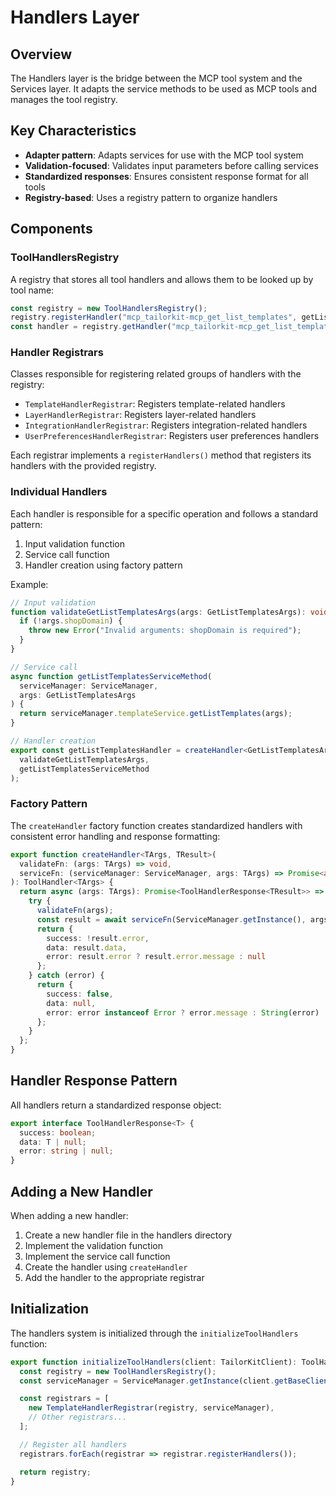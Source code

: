# Handlers Layer

## Overview

The Handlers layer is the bridge between the MCP tool system and the Services layer. It adapts the service methods to be used as MCP tools and manages the tool registry.

## Key Characteristics

- **Adapter pattern**: Adapts services for use with the MCP tool system
- **Validation-focused**: Validates input parameters before calling services
- **Standardized responses**: Ensures consistent response format for all tools
- **Registry-based**: Uses a registry pattern to organize handlers

## Components

### ToolHandlersRegistry

A registry that stores all tool handlers and allows them to be looked up by tool name:

```typescript
const registry = new ToolHandlersRegistry();
registry.registerHandler("mcp_tailorkit-mcp_get_list_templates", getListTemplatesHandler);
const handler = registry.getHandler("mcp_tailorkit-mcp_get_list_templates");
```

### Handler Registrars

Classes responsible for registering related groups of handlers with the registry:

- `TemplateHandlerRegistrar`: Registers template-related handlers
- `LayerHandlerRegistrar`: Registers layer-related handlers
- `IntegrationHandlerRegistrar`: Registers integration-related handlers
- `UserPreferencesHandlerRegistrar`: Registers user preferences handlers

Each registrar implements a `registerHandlers()` method that registers its handlers with the provided registry.

### Individual Handlers

Each handler is responsible for a specific operation and follows a standard pattern:

1. Input validation function
2. Service call function
3. Handler creation using factory pattern

Example:

```typescript
// Input validation
function validateGetListTemplatesArgs(args: GetListTemplatesArgs): void {
  if (!args.shopDomain) {
    throw new Error("Invalid arguments: shopDomain is required");
  }
}

// Service call
async function getListTemplatesServiceMethod(
  serviceManager: ServiceManager,
  args: GetListTemplatesArgs
) {
  return serviceManager.templateService.getListTemplates(args);
}

// Handler creation
export const getListTemplatesHandler = createHandler<GetListTemplatesArgs, any>(
  validateGetListTemplatesArgs,
  getListTemplatesServiceMethod
);
```

### Factory Pattern

The `createHandler` factory function creates standardized handlers with consistent error handling and response formatting:

```typescript
export function createHandler<TArgs, TResult>(
  validateFn: (args: TArgs) => void,
  serviceFn: (serviceManager: ServiceManager, args: TArgs) => Promise<any>
): ToolHandler<TArgs> {
  return async (args: TArgs): Promise<ToolHandlerResponse<TResult>> => {
    try {
      validateFn(args);
      const result = await serviceFn(ServiceManager.getInstance(), args);
      return {
        success: !result.error,
        data: result.data,
        error: result.error ? result.error.message : null
      };
    } catch (error) {
      return {
        success: false,
        data: null,
        error: error instanceof Error ? error.message : String(error)
      };
    }
  };
}
```

## Handler Response Pattern

All handlers return a standardized response object:

```typescript
export interface ToolHandlerResponse<T> {
  success: boolean;
  data: T | null;
  error: string | null;
}
```

## Adding a New Handler

When adding a new handler:

1. Create a new handler file in the handlers directory
2. Implement the validation function
3. Implement the service call function
4. Create the handler using `createHandler`
5. Add the handler to the appropriate registrar

## Initialization

The handlers system is initialized through the `initializeToolHandlers` function:

```typescript
export function initializeToolHandlers(client: TailorKitClient): ToolHandlersRegistry {
  const registry = new ToolHandlersRegistry();
  const serviceManager = ServiceManager.getInstance(client.getBaseClient());

  const registrars = [
    new TemplateHandlerRegistrar(registry, serviceManager),
    // Other registrars...
  ];

  // Register all handlers
  registrars.forEach(registrar => registrar.registerHandlers());

  return registry;
}
```

